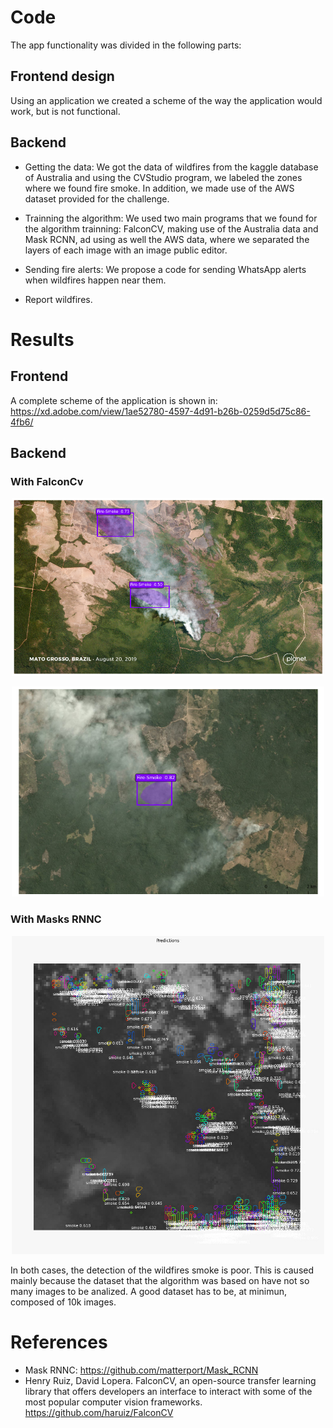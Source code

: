 # Code

The app functionality was divided in the following parts:

## Frontend design

Using an application we created a scheme of the way the application would work, but is not functional.


## Backend

- Getting the data: We got the data of wildfires from the kaggle database of Australia and using the CVStudio program, we labeled the zones where we found fire smoke. In addition, we made use of the AWS dataset provided for the challenge.

- Trainning the algorithm: We used two main programs that we found for the algorithm trainning: FalconCV, making use of the Australia data and Mask RCNN, ad using as well the AWS data, where we separated the layers of each image with an image public editor.

- Sending fire alerts: We propose a code for sending WhatsApp alerts when wildfires happen near them.

- Report wildfires.

# Results

## Frontend

A complete scheme of the application is shown in: https://xd.adobe.com/view/1ae52780-4597-4d91-b26b-0259d5d75c86-4fb6/

## Backend

### With FalconCv
<p align="center">
  <img src="Smoke-Detection-FalconCv.png" width="500">
</p>
<p align="center">
  <img src="Smoke-Detection-FalconCv-2.png" width="500">
</p>

### With Masks RNNC

<p align="center">
  <img src="Smoke-Detection-RNNC.jpeg" width="500">
</p>

In both cases, the detection of the wildfires smoke is poor. This is caused mainly because the dataset that the algorithm was based on have not so many images to be analized. A good dataset has to be, at minimun, composed of 10k images.

# References
- Mask RNNC: https://github.com/matterport/Mask_RCNN
- Henry Ruiz, David Lopera. FalconCV, an open-source transfer learning library that offers developers an interface to interact with some of the most popular computer vision frameworks. https://github.com/haruiz/FalconCV

